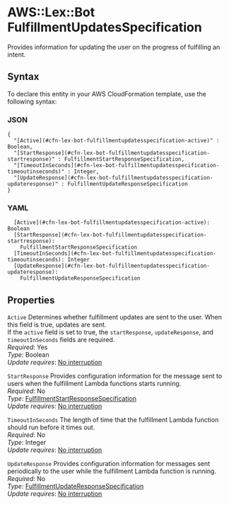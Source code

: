 # AWS::Lex::Bot FulfillmentUpdatesSpecification<a name="aws-properties-lex-bot-fulfillmentupdatesspecification"></a>

Provides information for updating the user on the progress of fulfilling an intent\.

## Syntax<a name="aws-properties-lex-bot-fulfillmentupdatesspecification-syntax"></a>

To declare this entity in your AWS CloudFormation template, use the following syntax:

### JSON<a name="aws-properties-lex-bot-fulfillmentupdatesspecification-syntax.json"></a>

```
{
  "[Active](#cfn-lex-bot-fulfillmentupdatesspecification-active)" : Boolean,
  "[StartResponse](#cfn-lex-bot-fulfillmentupdatesspecification-startresponse)" : FulfillmentStartResponseSpecification,
  "[TimeoutInSeconds](#cfn-lex-bot-fulfillmentupdatesspecification-timeoutinseconds)" : Integer,
  "[UpdateResponse](#cfn-lex-bot-fulfillmentupdatesspecification-updateresponse)" : FulfillmentUpdateResponseSpecification
}
```

### YAML<a name="aws-properties-lex-bot-fulfillmentupdatesspecification-syntax.yaml"></a>

```
  [Active](#cfn-lex-bot-fulfillmentupdatesspecification-active): Boolean
  [StartResponse](#cfn-lex-bot-fulfillmentupdatesspecification-startresponse): 
    FulfillmentStartResponseSpecification
  [TimeoutInSeconds](#cfn-lex-bot-fulfillmentupdatesspecification-timeoutinseconds): Integer
  [UpdateResponse](#cfn-lex-bot-fulfillmentupdatesspecification-updateresponse): 
    FulfillmentUpdateResponseSpecification
```

## Properties<a name="aws-properties-lex-bot-fulfillmentupdatesspecification-properties"></a>

`Active`  <a name="cfn-lex-bot-fulfillmentupdatesspecification-active"></a>
Determines whether fulfillment updates are sent to the user\. When this field is true, updates are sent\.  
If the `active` field is set to true, the `startResponse`, `updateResponse`, and `timeoutInSeconds` fields are required\.  
*Required*: Yes  
*Type*: Boolean  
*Update requires*: [No interruption](https://docs.aws.amazon.com/AWSCloudFormation/latest/UserGuide/using-cfn-updating-stacks-update-behaviors.html#update-no-interrupt)

`StartResponse`  <a name="cfn-lex-bot-fulfillmentupdatesspecification-startresponse"></a>
Provides configuration information for the message sent to users when the fulfillment Lambda functions starts running\.  
*Required*: No  
*Type*: [FulfillmentStartResponseSpecification](aws-properties-lex-bot-fulfillmentstartresponsespecification.md)  
*Update requires*: [No interruption](https://docs.aws.amazon.com/AWSCloudFormation/latest/UserGuide/using-cfn-updating-stacks-update-behaviors.html#update-no-interrupt)

`TimeoutInSeconds`  <a name="cfn-lex-bot-fulfillmentupdatesspecification-timeoutinseconds"></a>
The length of time that the fulfillment Lambda function should run before it times out\.  
*Required*: No  
*Type*: Integer  
*Update requires*: [No interruption](https://docs.aws.amazon.com/AWSCloudFormation/latest/UserGuide/using-cfn-updating-stacks-update-behaviors.html#update-no-interrupt)

`UpdateResponse`  <a name="cfn-lex-bot-fulfillmentupdatesspecification-updateresponse"></a>
Provides configuration information for messages sent periodically to the user while the fulfillment Lambda function is running\.  
*Required*: No  
*Type*: [FulfillmentUpdateResponseSpecification](aws-properties-lex-bot-fulfillmentupdateresponsespecification.md)  
*Update requires*: [No interruption](https://docs.aws.amazon.com/AWSCloudFormation/latest/UserGuide/using-cfn-updating-stacks-update-behaviors.html#update-no-interrupt)